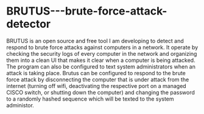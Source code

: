 # BRUTUS---brute-force-attack-detector
BRUTUS is an open source and free tool I am developing to detect and respond to brute force attacks against computers in a network. It operate by checking the security logs of every computer in the network and organizing them into a clean UI that makes it clear when a computer is being attacked. The program can also be configured to text system administrators when an attack is taking place. Brutus can be configured to respond to the brute force attack by disconnecting the computer that is under attack from the internet (turning off wifi, deactivating the respective port on a managed CISCO switch, or shutting down the computer) and changing the password to a randomly hashed sequence which will be texted to the system administor.
